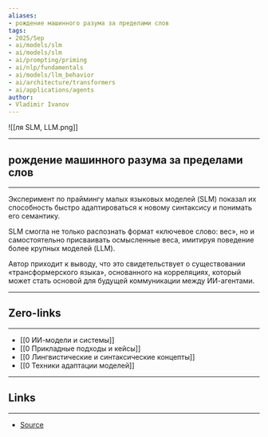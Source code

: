 ```yaml
---
aliases: 
- рождение машинного разума за пределами слов
tags:
- 2025/Sep
- ai/models/slm
- ai/models/slm
- ai/prompting/priming
- ai/nlp/fundamentals
- ai/models/llm_behavior
- ai/architecture/transformers
- ai/applications/agents
author:
- Vladimir Ivanov
---
```

![[ля SLM, LLM.png]]

-----
##  рождение машинного разума за пределами слов
-----
Эксперимент по праймингу малых языковых моделей (SLM) показал их способность быстро адаптироваться к новому синтаксису и понимать его семантику. 

SLM смогла не только распознать формат «ключевое слово: вес», но и самостоятельно присваивать осмысленные веса, имитируя поведение более крупных моделей (LLM). 

Автор приходит к выводу, что это свидетельствует о существовании «трансформерского языка», основанного на корреляциях, который может стать основой для будущей коммуникации между ИИ-агентами.

---
## Zero-links
---
- [[0 ИИ-модели и системы]]
- [[0 Прикладные подходы и кейсы]]
- [[0 Лингвистические и синтаксические концепты]]
- [[0 Техники адаптации моделей]]

---
## Links
---
- [Source](https://t.me/turboproject/2117)